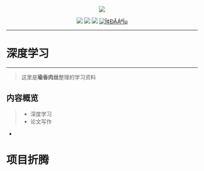 <p align="center">
    <a href="https://www.r2coding.com/" target="_blank">
        <img src="https://cdn.jsdelivr.net/gh/justacoder99/r2coding@master/img/r2coding_logo_index.15y992dieibg.png" width=""/>
    </a>
</p>


<p align="center">
  <a href="https://github.com/rd2coding/Road2Coding" target="_blank"><img src="https://img.shields.io/badge/Github-r2coding-red.svg"></a>
  <a href="https://gitee.com/rd2coding/Road2Coding" target="_blank"><img src="https://img.shields.io/badge/Gitee-r2coding-blue.svg"></a>
  <a href="https://space.bilibili.com/384068749" target="_blank"><img src="https://img.shields.io/badge/bilibili-ßÙÁ¨ßÙÁ¨-critical"></a>
  <a href="https://mp.weixin.qq.com/s/ePhaYezFblgt0NgbvtWqww" target="_blank">
    <img src="https://img.shields.io/badge/Î¢ÐÅÁªÏµ×÷Õß-WeChat-green.svg" alt="Î¢ÐÅÁªÏµ">
  </a>
</p>


---
# **深度学习**
---
>这里是**瑜香肉丝**整理的学习资料

## **内容概览**
>- 深度学习
>- 论文写作
- 

# 项目折腾
